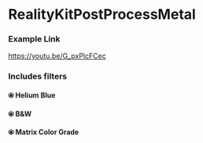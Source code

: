 # RealityKitPostProcessMetal
### Example Link
https://youtu.be/G_pxPlcFCec

### Includes filters
#### ⦿  Helium Blue
#### ⦿ B&W
#### ⦿ Matrix Color Grade
